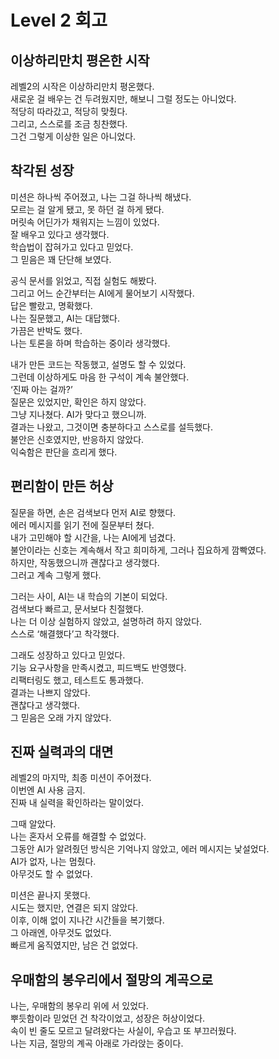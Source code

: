 # Level 2 회고

## 이상하리만치 평온한 시작

레벨2의 시작은 이상하리만치 평온했다.  
새로운 걸 배우는 건 두려웠지만, 해보니 그럴 정도는 아니었다.  
적당히 따라갔고, 적당히 맞췄다.  
그리고, 스스로를 조금 칭찬했다.  
그건 그렇게 이상한 일은 아니었다.

## 착각된 성장

미션은 하나씩 주어졌고, 나는 그걸 하나씩 해냈다.  
모르는 걸 알게 됐고, 못 하던 걸 하게 됐다.  
머릿속 어딘가가 채워지는 느낌이 있었다.  
잘 배우고 있다고 생각했다.  
학습법이 잡혀가고 있다고 믿었다.  
그 믿음은 꽤 단단해 보였다.

공식 문서를 읽었고, 직접 실험도 해봤다.  
그리고 어느 순간부터는 AI에게 물어보기 시작했다.  
답은 빨랐고, 명확했다.  
나는 질문했고, AI는 대답했다.  
가끔은 반박도 했다.  
나는 토론을 하며 학습하는 중이라 생각했다.

내가 만든 코드는 작동했고, 설명도 할 수 있었다.  
그런데 이상하게도 마음 한 구석이 계속 불안했다.  
‘진짜 아는 걸까?’  
질문은 있었지만, 확인은 하지 않았다.  
그냥 지나쳤다. AI가 맞다고 했으니까.  
결과는 나왔고, 그것이면 충분하다고 스스로를 설득했다.  
불안은 신호였지만, 반응하지 않았다.  
익숙함은 판단을 흐리게 했다.

## 편리함이 만든 허상

질문을 하면, 손은 검색보다 먼저 AI로 향했다.  
에러 메시지를 읽기 전에 질문부터 쳤다.  
내가 고민해야 할 시간을, 나는 AI에게 넘겼다.  
불안이라는 신호는 계속해서 작고 희미하게, 그러나 집요하게 깜빡였다.  
하지만, 작동했으니까 괜찮다고 생각했다.  
그러고 계속 그렇게 했다.

그러는 사이, AI는 내 학습의 기본이 되었다.  
검색보다 빠르고, 문서보다 친절했다.  
나는 더 이상 실험하지 않았고, 설명하려 하지 않았다.  
스스로 ‘해결했다’고 착각했다.

그래도 성장하고 있다고 믿었다.  
기능 요구사항을 만족시켰고, 피드백도 반영했다.  
리팩터링도 했고, 테스트도 통과했다.  
결과는 나쁘지 않았다.  
괜찮다고 생각했다.  
그 믿음은 오래 가지 않았다.

## 진짜 실력과의 대면

레벨2의 마지막, 최종 미션이 주어졌다.  
이번엔 AI 사용 금지.  
진짜 내 실력을 확인하라는 말이었다.  

그때 알았다.  
나는 혼자서 오류를 해결할 수 없었다.  
그동안 AI가 알려줬던 방식은 기억나지 않았고, 에러 메시지는 낯설었다.  
AI가 없자, 나는 멈췄다.  
아무것도 할 수 없었다.

미션은 끝나지 못했다.  
시도는 했지만, 연결은 되지 않았다.  
이후, 이해 없이 지나간 시간들을 복기했다.  
그 아래엔, 아무것도 없었다.  
빠르게 움직였지만, 남은 건 없었다.

## 우매함의 봉우리에서 절망의 계곡으로

나는, 우매함의 봉우리 위에 서 있었다.  
뿌듯함이라 믿었던 건 착각이었고, 성장은 허상이었다.  
속이 빈 줄도 모르고 달려왔다는 사실이, 우습고 또 부끄러웠다.  
나는 지금, 절망의 계곡 아래로 가라앉는 중이다.
